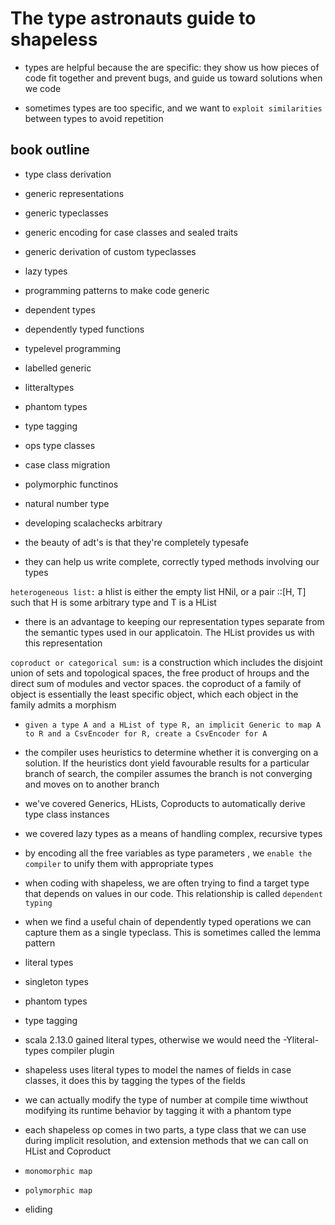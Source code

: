 # The type astronauts guide to shapeless

- types are helpful because the are specific: they show us how pieces of code fit together and prevent bugs, and guide us toward solutions when we code

- sometimes types are too specific, and we want to `exploit similarities` between types to avoid repetition

## book outline

- type class derivation
- generic representations
- generic typeclasses
- generic encoding for case classes and sealed traits
- generic derivation of custom typeclasses
- lazy types
- programming patterns to make code generic
- dependent types
- dependently typed functions
- typelevel programming
- labelled generic
- litteraltypes
- phantom types
- type tagging
- ops type classes
- case class migration
- polymorphic functinos
- natural number type
- developing scalachecks arbitrary

- the beauty of adt's is that they're completely typesafe

- they can help us write complete, correctly typed methods involving our types

`heterogeneous list:` a hlist is either the empty list HNil, or a pair ::[H, T] such that H is some arbitrary type and T is a HList

- there is an advantage to keeping our representation types separate from the semantic types used in our applicatoin. The HList provides us with this representation

`coproduct or categorical sum:` is a construction which includes the disjoint union of sets and topological spaces, the free product of hroups and the direct sum of modules and vector spaces. the coproduct of a family of object is essentially the least specific object, which each object in the family admits a morphism

- `given a type A and a HList of type R, an implicit Generic to map A to R and a CsvEncoder for R, create a CsvEncoder for A`

- the compiler uses heuristics to determine whether it is converging on a solution. If the heuristics dont yield favourable results for a particular branch of search, the compiler assumes the branch is not converging and moves on to another branch

- we've covered Generics, HLists, Coproducts to automatically derive type class instances

- we covered lazy types as a means of handling complex, recursive types

- by encoding all the free variables as type parameters , we `enable the compiler` to unify them with appropriate types

- when coding with shapeless, we are often trying to find a target type that depends on values in our code. This relationship is called `dependent typing`

- when we find a useful chain of dependently typed operations we can capture them as a single typeclass. This is sometimes called the lemma pattern

- literal types
- singleton types
- phantom types
- type tagging

- scala 2.13.0 gained literal types, otherwise we would need the -Yliteral-types compiler plugin

- shapeless uses literal types to model the names of fields in case classes, it does this by tagging the types of the fields

- we can actually modify the type of number at compile time wiwthout modifying its runtime behavior by tagging it with a phantom type

- each shapeless op comes in two parts, a type class that we can use during implicit resolution, and extension methods that we can call on HList and Coproduct

- `monomorphic map`

- `polymorphic map`

- eliding
